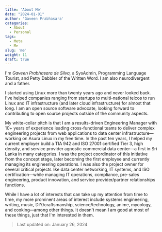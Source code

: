 ```yaml
---
title: 'About Me'
date: "2024-01-01"
author: 'Gaveen Prabhasara'
categories:
  - About
  - Personal
tags:
  - Meta
  - Me
slug: 'me'
weight: 11
draft: true
---
```


I'm *Gaveen Prabhasara de Silva,* a SysAdmin, Programming Language Tourist, and Petty Dabbler of the Written Word. I am also neurodivergent and a father.

I started using Linux more than twenty years ago and never looked back. I've helped companies ranging from startups to multi-national telcos to run Linux and IT infrastructure (and later cloud infrastructure) for almost that long. I am an open source software advocate, looking forward to contributing to open source projects outside of the community aspects. 

My white-collar pitch is that I am a results-driven Engineering Manager with 10+ years of experience leading cross-functional teams to deliver complex engineering projects from web applications to data center infrastructure—working on Asura Linux in my free time. In the past ten years, I helped my current employer build a TIA 942 and ISO 27001 certified Tier 3, high density, and service provider agnostic commercial data center—a first in Sri Lanka in many categories. I was the project coordinator of this initiative from the concept stage, later becoming the first employee and currently managing its engineering operations. I was also the project owner for several critical projects like data center networking, IT systems, and ISO certification—while managing IT operations, compliance, pre-sales engineering, product innovation, and service provider/partner relationships functions.

While I have a lot of interests that can take up my attention from time to time, my more prominent areas of interest include systems engineering, writing, music, DIY/craftsmanship, science/technology, anime, mycology, and cooking—among other things. It doesn't mean I am good at most of these things, just that I'm interested in them.

> Last updated on: January 26, 2024
